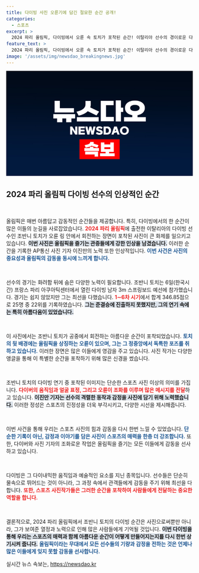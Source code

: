 ```yaml
---
title: 다이빙 사진 오륜기에 담긴 절묘한 순간 공개!
categories:
  - 스포츠
excerpt: >
  2024 파리 올림픽, 다이빙에서 오륜 속 토치가 포착된 순간! 이탈리아 선수의 경이로운 다이빙 장면이 화제인데, 숨겨진 촬영 비하인드도 놓치지 마세요!
feature_text: >
  2024 파리 올림픽, 다이빙에서 오륜 속 토치가 포착된 순간! 이탈리아 선수의 경이로운 다이빙 장면이 화제인데, 숨겨진 촬영 비하인드도 놓치지 마세요!
image: '/assets/img/newsdao_breakingnews.jpg'
---
```


<p><img src="/assets/img/newsdao_breakingnews.jpg" alt="ontimetimes 속보" /></p>

<h2 data-ke-size="size26">2024 파리 올림픽 다이빙 선수의 인상적인 순간</h2>

<p data-ke-size="size16">&nbsp;</p>

<p>올림픽은 매번 아름답고 감동적인 순간들을 제공합니다. 특히, 다이빙에서의 한 순간이 많은 이들의 눈길을 사로잡았습니다. <b><span style="color: #ee2323;">2024 파리 올림픽</span></b>에 출전한 이탈리아의 다이빙 선수인 조반니 토치가 오륜 링 안에서 회전하는 장면이 포착된 사진이 큰 화제를 일으키고 있습니다. <b><span style="background-color: #21538527;">이번 사진은 올림픽을 즐기는 관중들에게 강한 인상을 남겼습니다.</span></b> 이러한 순간을 기록한 AP통신 사진 기자 이진만의 노력 또한 인상적입니다. <b><span style="color: #1a5490;">이번 사건은 사진의 중요성과 올림픽의 감동을 동시에 느끼게 합니다.</span></b></p>

<p data-ke-size="size16">&nbsp;</p>

<p>선수의 경기는 화려함 뒤에 숨은 다양한 노력이 필요합니다. 조반니 토치는 6일(한국시간) 프랑스 파리 아쿠아틱센터에서 열린 다이빙 남자 3m 스프링보드 예선에 참가했습니다. 경기는 쉽지 않았지만 그는 최선을 다했습니다. <b><span style="color: #ee2323;">1∼6차 시기</span></b>에서 합계 346.85점으로 25명 중 22위를 기록하였습니다. <b><span style="background-color: #21538527;">그는 준결승에 진출하지 못했지만, 그의 연기 속에는 특히 아름다움이 있었습니다.</span></b></p>

<p data-ke-size="size16">&nbsp;</p>

<p>이 사진에서는 조반니 토치가 공중에서 회전하는 아름다운 순간이 포착되었습니다. <b><span style="color: #1a5490;">토치의 뒷 배경에는 올림픽을 상징하는 오륜이 있으며, 그는 그 정중앙에서 독특한 포즈를 취하고 있습니다.</span></b> 이러한 장면은 많은 이들에게 영감을 주고 있습니다. 사진 작가는 다양한 앵글을 통해 이 특별한 순간을 포착하기 위해 많은 신경을 썼습니다.</p>

<p data-ke-size="size16">&nbsp;</p>

<p>조반니 토치의 다이빙 연기 중 포착된 이미지는 단순한 스포츠 사진 이상의 의미를 가집니다. <b><span style="color: #ee2323;">다이버의 움직임과 얼굴 표정, 그리고 오륜이 조화를 이루며 많은 메시지를 전달</span></b>하고 있습니다. <b><span style="background-color: #21538527;">이진만 기자는 선수의 격렬한 동작과 감정을 사진에 담기 위해 노력했습니다.</span></b> 이러한 정성은 스포츠의 진정성을 더욱 부각시키고, 다양한 시선을 제시해줍니다.</p>

<p data-ke-size="size16">&nbsp;</p>

<p>이번 사건을 통해 우리는 스포츠 사진의 힘과 감동을 다시 한번 느낄 수 있었습니다. <b><span style="color: #1a5490;">단순한 기록이 아닌, 감정과 이야기를 담은 사진이 스포츠의 매력을 한층 더 강조합니다.</span></b> 또한, 다이버와 사진 기자의 조화로운 작업은 올림픽을 즐기는 모든 이들에게 감동을 선사하고 있습니다.</p>

<p data-ke-size="size16">&nbsp;</p>

<p>다이빙은 그 다이내믹한 움직임과 예술적인 요소를 지닌 종목입니다. 선수들은 단순히 물속으로 뛰어드는 것이 아니라, 그 과정 속에서 관객들에게 감동을 주기 위해 최선을 다합니다. <b><span style="color: #ee2323;">또한, 스포츠 사진작가들은 그러한 순간을 포착하여 사람들에게 전달하는 중요한 역할을 합니다.</span></b> </p>

<p data-ke-size="size16">&nbsp;</p>

<p>결론적으로, 2024 파리 올림픽에서 조반니 토치의 다이빙 순간은 사진으로써뿐만 아니라, 그가 보여준 열정과 노력으로 인해 많은 사람들에게 기억될 것입니다. <b><span style="background-color: #21538527;">이번 다이빙을 통해 우리는 스포츠의 매력과 함께 아름다운 순간이 어떻게 만들어지는지를 다시 한번 상기시켜 줍니다.</span></b> <b><span style="color: #1a5490;">올림픽이라는 무대에서 모든 선수들의 기량과 감정을 전하는 것은 언제나 많은 이들에게 잊지 못할 감동을 선사합니다.</span></b></p>
실시간 뉴스 속보는, <a href="https://newsdao.kr" rel="dofollow">https://newsdao.kr</a>


